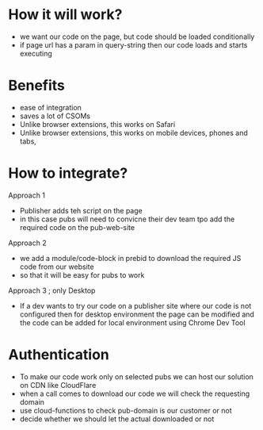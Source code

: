 
How it will work?
=================
- we want our code on the page, but code should be loaded conditionally 
- if page url has a param in query-string then our code loads and starts executing


Benefits
=================
- ease of integration
- saves a lot of CSOMs
- Unlike browser extensions, this works on Safari
- Unlike browser extensions, this works on mobile devices, phones and tabs, 


How to integrate?
=================

Approach 1
- Publisher adds teh script on the page
- in this case pubs will need to convicne their dev team tpo add the required code on the pub-web-site


Approach 2
- we add a module/code-block in prebid to download the required JS code from our website
- so that it will be easy for pubs to work

Approach 3 ; only Desktop
- If a dev wants to try our code on a publisher site where our code is not configured then for desktop environment the page can be modified and the code can be added for local environment using Chrome Dev Tool


Authentication
=================
- To make our code work only on selected pubs we can host our solution on CDN like CloudFlare
- when a call comes to download our code we will check the requesting domain
- use cloud-functions to check pub-domain is our customer or not
- decide whether we should let the actual downloaded or not